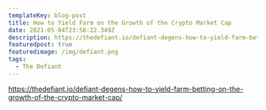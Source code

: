 ```yaml
---
templateKey: blog-post
title: How to Yield Farm on the Growth of the Crypto Market Cap
date: 2021-05-04T23:58:22.349Z
description: https://thedefiant.io/defiant-degens-how-to-yield-farm-betting-on-the-growth-of-the-crypto-market-cap/
featuredpost: true
featuredimage: /img/defiant.png
tags:
  - The Defiant
---
```

https://thedefiant.io/defiant-degens-how-to-yield-farm-betting-on-the-growth-of-the-crypto-market-cap/